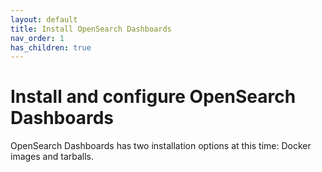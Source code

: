 ```yaml
---
layout: default
title: Install OpenSearch Dashboards
nav_order: 1
has_children: true
---
```


# Install and configure OpenSearch Dashboards

OpenSearch Dashboards has two installation options at this time: Docker images and tarballs.
